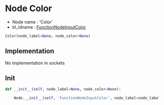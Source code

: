 # Node Color

- Node name : 'Color'
- bl_idname : [FunctionNodeInputColor](https://docs.blender.org/api/current/bpy.types.FunctionNodeInputColor.html)


``` python
Color(node_label=None, node_color=None)
```
## Implementation

No implementation in sockets

## Init

``` python
def __init__(self, node_label=None, node_color=None):

    Node.__init__(self, 'FunctionNodeInputColor', node_label=node_label, node_color=node_color)
```
